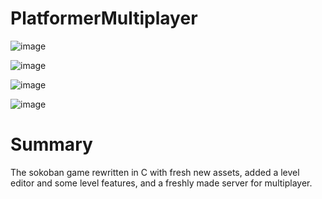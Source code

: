 # PlatformerMultiplayer

![image](https://user-images.githubusercontent.com/98561646/235479762-02ce447a-3b15-4cd0-8937-8db486b3d144.png)

![image](https://user-images.githubusercontent.com/98561646/235479798-033f294f-870a-475d-befc-f9aadb968615.png)

![image](https://user-images.githubusercontent.com/98561646/235479830-5cc5ad0d-1a61-4cd8-b77d-f4c723c7993b.png)

![image](https://user-images.githubusercontent.com/98561646/235479949-818c66bf-2465-496f-8108-a26ac9898399.png)

# Summary

The sokoban game rewritten in C with fresh new assets, added a level editor and some level features, and a freshly made server for multiplayer.
